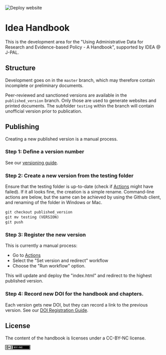 ![Deploy website](https://github.com/larsvilhuber/book-test/workflows/Deploy%20website/badge.svg?branch=master)

#  Idea Handbook

This is the development area for the "Using Administrative Data for Research and Evidence-based Policy - A Handbook", supported by IDEA @ J-PAL.

## Structure

Development goes on in the `master` branch, which may therefore contain incomplete or preliminary documents. 

Peer-reviewed and sanctioned versions are available in the `published_version` branch. Only those are used to generate websites and printed documents. The subfolder `testing` within the branch will contain unofficial version prior to publication.


## Publishing

Creating a new published version is a manual process.

### Step 1: Define a version number

See our [versioning guide](VERSIONING.md).

### Step 2: Create a new version from the testing folder

Ensure that the testing folder is up-to-date (check if [Actions](actions/) might have failed). If it all looks fine, the creation is a simple rename. Command-line actions are below, but the same can be achieved by using the Github client, and renaming of the folder in Windows or Mac.

```
git checkout published_version
git mv testing (VERSION)
git push
```

### Step 3: Register the new version

This is currently a manual process:

- Go to [Actions](actions/)
- Select the "Set version and redirect"  workflow
- Choose the "Run workflow" option.

This will update and deploy the "index.html" and redirect to the highest published version.

### Step 4: Record new DOI for the handbook and chapters.

Each version gets new DOI, but they can record a link to the previous version. See our [DOI Registration Guide](_process/DOI_Registration.md).


## License

The content of the handbook is licenses under a CC-BY-NC license.

![CC-BY-NC](cc-by-nc.png)
